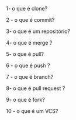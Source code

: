 1- o que é clone?
 
2 - o que é commit?

3- o que é um repositório?

4- o que é merge ? 

5- o que é  pull?

6 - o que é push ?

7 - o que é branch?

8- o que é pull request ?

9-  o que é fork? 

10 - o que é um VCS?